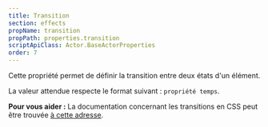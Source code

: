 ```yaml
---
title: Transition
section: effects
propName: transition
propPath: properties.transition
scriptApiClass: Actor.BaseActorProperties
order: 7
---
```

Cette propriété permet de définir la transition entre deux états d'un élément.

La valeur attendue respecte le format suivant : `propriété temps`.

**Pour vous aider :**
La documentation concernant les transitions en CSS peut être trouvée [à cette adresse](https://developer.mozilla.org/fr/docs/Web/CSS/transition).

